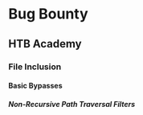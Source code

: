 # Bug Bounty
## HTB Academy
### File Inclusion
#### Basic Bypasses
##### Non-Recursive Path Traversal Filters
